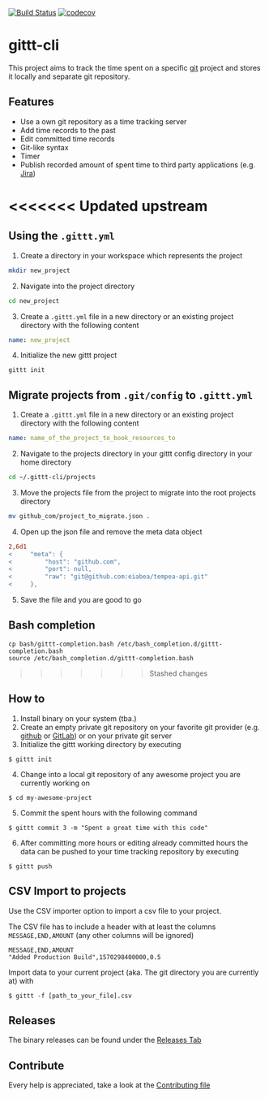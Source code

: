 [![Build Status](https://travis-ci.org/codecovevienna/gittt-cli.svg?branch=master)](https://travis-ci.org/codecovevienna/gittt-cli)
[![codecov](https://codecov.io/gh/codecovevienna/gittt-cli/branch/master/graph/badge.svg)](https://codecov.io/gh/codecovevienna/gittt-cli)

# gittt-cli

This project aims to track the time spent on a specific [git](https://git-scm.com/) project and stores it locally and separate git repository. 

## Features

- Use a own git repository as a time tracking server
- Add time records to the past
- Edit committed time records
- Git-like syntax
- Timer
- Publish recorded amount of spent time to third party applications (e.g. [Jira](https://www.atlassian.com/software/jira))

<<<<<<< Updated upstream
=======
## Using the `.gittt.yml`

1. Create a directory in your workspace which represents the project
```bash
mkdir new_project
```
2. Navigate into the project directory
```bash
cd new_project
```
3. Create a `.gittt.yml` file in a new directory or an existing project directory with the following content
```yaml
name: new_project
```
4. Initialize the new gittt project
```
gittt init
```

## Migrate projects from `.git/config` to `.gittt.yml`

1. Create a `.gittt.yml` file in a new directory or an existing project directory with the following content
```yaml
name: name_of_the_project_to_book_resources_to
```
2. Navigate to the projects directory in your gittt config directory in your home directory
```bash
cd ~/.gittt-cli/projects
```
3. Move the projects file from the project to migrate into the root projects directory
```bash
mv github_com/project_to_migrate.json .
```

4. Open up the json file and remove the meta data object
```diff
2,6d1
<     "meta": {
<         "host": "github.com",
<         "port": null,
<         "raw": "git@github.com:eiabea/tempea-api.git"
<     },
```
5. Save the file and you are good to go

## Bash completion

```
cp bash/gittt-completion.bash /etc/bash_completion.d/gittt-completion.bash
source /etc/bash_completion.d/gittt-completion.bash
```

>>>>>>> Stashed changes
## How to

1. Install binary on your system (tba.)
2. Create an empty private git repository on your favorite git provider (e.g. [github](https://github.com) or [GitLab](https://gitlab.com)) or on your private git server
3. Initialize the gittt working directory by executing
```
$ gittt init
```

4. Change into a local git repository of any awesome project you are currently working on
```
$ cd my-awesome-project
```

5. Commit the spent hours with the following command
```
$ gittt commit 3 -m "Spent a great time with this code"
```

6. After committing more hours or editing already committed hours the data can be pushed to your time tracking repository by executing
```
$ gittt push
```

## CSV Import to projects

Use the CSV importer option to import a csv file to your project.

The CSV file has to include a header with at least the columns `MESSAGE,END,AMOUNT` (any other columns will be ignored)

```
MESSAGE,END,AMOUNT
"Added Production Build",1570298400000,0.5
```

Import data to your current project (aka. The git directory you are currently at) with

```
$ gittt -f [path_to_your_file].csv
```

## Releases

The binary releases can be found under the [Releases Tab](https://github.com/codecovevienna/gittt-cli/releases)

## Contribute

Every help is appreciated, take a look at the [Contributing file](https://github.com/codecovevienna/gittt-cli/blob/master/CONTRIBUTING.md)